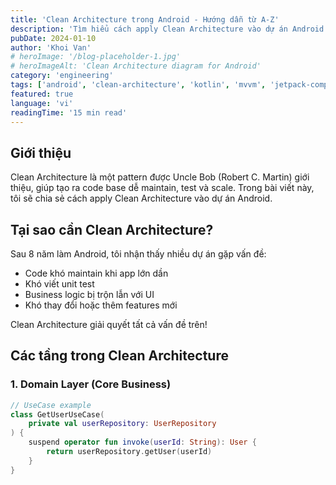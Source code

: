 ```yaml
---
title: 'Clean Architecture trong Android - Hướng dẫn từ A-Z'
description: 'Tìm hiểu cách apply Clean Architecture vào dự án Android thực tế với Kotlin, MVVM và Jetpack Compose'
pubDate: 2024-01-10
author: 'Khoi Van'
# heroImage: '/blog-placeholder-1.jpg'
# heroImageAlt: 'Clean Architecture diagram for Android'
category: 'engineering'
tags: ['android', 'clean-architecture', 'kotlin', 'mvvm', 'jetpack-compose']
featured: true
language: 'vi'
readingTime: '15 min read'
---
```


## Giới thiệu

Clean Architecture là một pattern được Uncle Bob (Robert C. Martin) giới thiệu,
giúp tạo ra code base dễ maintain, test và scale. Trong bài viết này, tôi sẽ
chia sẻ cách apply Clean Architecture vào dự án Android.

## Tại sao cần Clean Architecture?

Sau 8 năm làm Android, tôi nhận thấy nhiều dự án gặp vấn đề:

- Code khó maintain khi app lớn dần
- Khó viết unit test
- Business logic bị trộn lẫn với UI
- Khó thay đổi hoặc thêm features mới

Clean Architecture giải quyết tất cả vấn đề trên!

## Các tầng trong Clean Architecture

### 1. Domain Layer (Core Business)

```kotlin
// UseCase example
class GetUserUseCase(
    private val userRepository: UserRepository
) {
    suspend operator fun invoke(userId: String): User {
        return userRepository.getUser(userId)
    }
}
```
